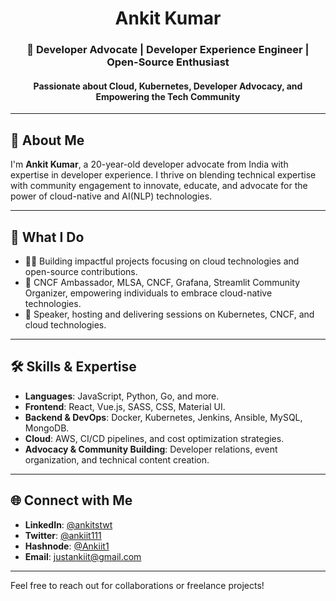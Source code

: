 <h1 align="center">
  <b>Ankit Kumar</b>
</h1>

<h3 align="center">🚀 Developer Advocate | Developer Experience Engineer | Open-Source Enthusiast</h3>
<h4 align="center">Passionate about Cloud, Kubernetes, Developer Advocacy, and Empowering the Tech Community</h4>

---

## 👋 About Me
I'm **Ankit Kumar**, a 20-year-old developer advocate from India with expertise in developer experience. I thrive on blending technical expertise with community engagement to innovate, educate, and advocate for the power of cloud-native and AI(NLP) technologies.

---

## 🚀 What I Do
- 👨‍💻 Building impactful projects focusing on cloud technologies and open-source contributions.  
- 🌟 CNCF Ambassador, MLSA, CNCF, Grafana, Streamlit Community Organizer, empowering individuals to embrace cloud-native technologies.  
- 🎤 Speaker, hosting and delivering sessions on Kubernetes, CNCF, and cloud technologies.  

---

## 🛠️ Skills & Expertise
- **Languages**: JavaScript, Python, Go, and more.  
- **Frontend**: React, Vue.js, SASS, CSS, Material UI.  
- **Backend & DevOps**: Docker, Kubernetes, Jenkins, Ansible, MySQL, MongoDB.  
- **Cloud**: AWS, CI/CD pipelines, and cost optimization strategies.  
- **Advocacy & Community Building**: Developer relations, event organization, and technical content creation.  

---

## 🌐 Connect with Me
- **LinkedIn**: [@ankitstwt](https://www.linkedin.com/in/ankitstwt/)  
- **Twitter**: [@ankiit111](https://x.com/ankiit111)  
- **Hashnode**: [@Ankiit1](https://kumarankit1.hashnode.dev/)  
- **Email**: [justankiit@gmail.com](mailto:justankiit@gmail.com)  

---

Feel free to reach out for collaborations or freelance projects!  
